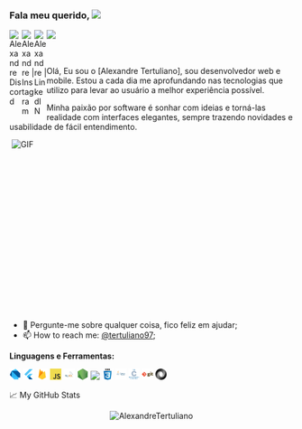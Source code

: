### Fala meu querido, <img src="https://media.giphy.com/media/hvRJCLFzcasrR4ia7z/giphy.gif" width="25px">
<a href="https://discord.gg/ZMHxkG7U">
  <img align="left" alt="Alexandre Discord" width="22px" src="https://raw.githubusercontent.com/peterthehan/peterthehan/master/assets/discord.svg" />
</a>
<a href="https://twitter.com/abhisheknaiidu">
  <img align="left" alt="Alexandre | Instagram" width="22px" src="https://imagensemoldes.com.br/wp-content/uploads/2020/04/Media-Social-Instagram-PNG-1024x993.png" />
</a>
<a href="https://www.linkedin.com/in/alexandre-tertuliano-a9398832/">
  <img align="left" alt="Alexandre | LinkedIN" width="22px" src="https://raw.githubusercontent.com/peterthehan/peterthehan/master/assets/linkedin.svg" />
</a>


![](https://visitor-badge.glitch.me/badge?page_id=AlexandreTertuliano.AlexandreTertuliano)

<br />

Olá, Eu sou o  [Alexandre Tertuliano], sou desenvolvedor web e mobile. Estou a cada dia me aprofundando nas tecnologias que utilizo para levar ao usuário a melhor experiência possível.

Minha paixão por software é sonhar com ideias e torná-las realidade com interfaces elegantes, sempre trazendo novidades e usabilidade de fácil entendimento.



  <img align="right" alt="GIF" src="https://abale.com.br/wp-content/uploads/2019/04/programar-mao-massa.gif?raw=true" width="500" height="320" />
  
- 💬 Pergunte-me sobre qualquer coisa, fico feliz em ajudar;
- 📫 How to reach me: [@tertuliano97](https://www.instagram.com/tertuliano97/);


**Linguagens e Ferramentas:**  

<code><img height="20" src="https://raw.githubusercontent.com/github/explore/80688e429a7d4ef2fca1e82350fe8e3517d3494d/topics/dart/dart.png"></code>
<code><img height="20" src="https://raw.githubusercontent.com/github/explore/80688e429a7d4ef2fca1e82350fe8e3517d3494d/topics/flutter/flutter.png"></code>
<code><img height="20" src="https://raw.githubusercontent.com/github/explore/80688e429a7d4ef2fca1e82350fe8e3517d3494d/topics/firebase/firebase.png"></code>
<code><img height="20" src="https://raw.githubusercontent.com/github/explore/80688e429a7d4ef2fca1e82350fe8e3517d3494d/topics/javascript/javascript.png"></code>
<code><img height="20" src="https://raw.githubusercontent.com/github/explore/5c058a388828bb5fde0bcafd4bc867b5bb3f26f3/topics/mysql/mysql.png"></code>
<code><img height="20" src="https://raw.githubusercontent.com/github/explore/80688e429a7d4ef2fca1e82350fe8e3517d3494d/topics/nodejs/nodejs.png"></code>
<code><img height="20" src="https://raw.githubusercontent.com/github/explore/80688e429a7d4ef2fca1e82350fe8e3517d3494d/topics/html/hmtl.png"></code>
<code><img height="20" src="https://raw.githubusercontent.com/github/explore/80688e429a7d4ef2fca1e82350fe8e3517d3494d/topics/css/css.png"></code>
<code><img height="20" src="https://raw.githubusercontent.com/github/explore/80688e429a7d4ef2fca1e82350fe8e3517d3494d/topics/java/java.png"></code>
<code><img height="20" src="https://raw.githubusercontent.com/github/explore/80688e429a7d4ef2fca1e82350fe8e3517d3494d/topics/c/c.png"></code>
<code><img height="20" src="https://raw.githubusercontent.com/github/explore/80688e429a7d4ef2fca1e82350fe8e3517d3494d/topics/git/git.png"></code>
<code><img height="20" src="https://raw.githubusercontent.com/github/explore/80688e429a7d4ef2fca1e82350fe8e3517d3494d/topics/json/json.png"></code>



📈 My GitHub Stats

<p align="center"> <img src="https://github-readme-stats.vercel.app/api?username=AlexandreTertuliano&show_icons=true&theme=gotham" alt="AlexandreTertuliano" />




